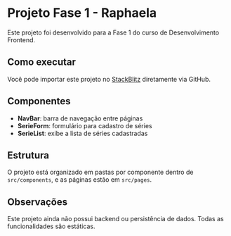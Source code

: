 # Projeto Fase 1 - Raphaela

Este projeto foi desenvolvido para a Fase 1 do curso de Desenvolvimento Frontend.

## Como executar

Você pode importar este projeto no [StackBlitz](https://stackblitz.com) diretamente via GitHub.

## Componentes

- **NavBar**: barra de navegação entre páginas
- **SerieForm**: formulário para cadastro de séries
- **SerieList**: exibe a lista de séries cadastradas

## Estrutura

O projeto está organizado em pastas por componente dentro de `src/components`, e as páginas estão em `src/pages`.

## Observações

Este projeto ainda não possui backend ou persistência de dados. Todas as funcionalidades são estáticas.
